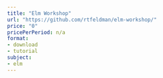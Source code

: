 ```yaml
---
title: "Elm Workshop"
url: "https://github.com/rtfeldman/elm-workshop/"
price: "0"
pricePerPeriod: n/a
format: 
- download
- tutorial
subject: 
- elm
---
```

